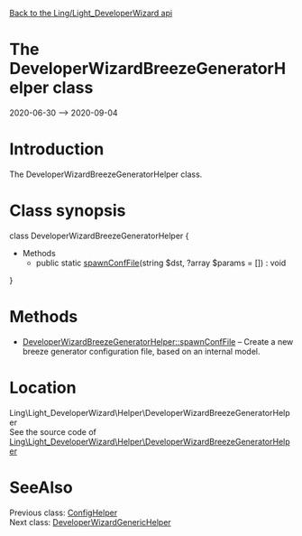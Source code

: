 [Back to the Ling/Light_DeveloperWizard api](https://github.com/lingtalfi/Light_DeveloperWizard/blob/master/doc/api/Ling/Light_DeveloperWizard.md)



The DeveloperWizardBreezeGeneratorHelper class
================
2020-06-30 --> 2020-09-04






Introduction
============

The DeveloperWizardBreezeGeneratorHelper class.



Class synopsis
==============


class <span class="pl-k">DeveloperWizardBreezeGeneratorHelper</span>  {

- Methods
    - public static [spawnConfFile](https://github.com/lingtalfi/Light_DeveloperWizard/blob/master/doc/api/Ling/Light_DeveloperWizard/Helper/DeveloperWizardBreezeGeneratorHelper/spawnConfFile.md)(string $dst, ?array $params = []) : void

}






Methods
==============

- [DeveloperWizardBreezeGeneratorHelper::spawnConfFile](https://github.com/lingtalfi/Light_DeveloperWizard/blob/master/doc/api/Ling/Light_DeveloperWizard/Helper/DeveloperWizardBreezeGeneratorHelper/spawnConfFile.md) &ndash; Create a new breeze generator configuration file, based on an internal model.





Location
=============
Ling\Light_DeveloperWizard\Helper\DeveloperWizardBreezeGeneratorHelper<br>
See the source code of [Ling\Light_DeveloperWizard\Helper\DeveloperWizardBreezeGeneratorHelper](https://github.com/lingtalfi/Light_DeveloperWizard/blob/master/Helper/DeveloperWizardBreezeGeneratorHelper.php)



SeeAlso
==============
Previous class: [ConfigHelper](https://github.com/lingtalfi/Light_DeveloperWizard/blob/master/doc/api/Ling/Light_DeveloperWizard/Helper/ConfigHelper.md)<br>Next class: [DeveloperWizardGenericHelper](https://github.com/lingtalfi/Light_DeveloperWizard/blob/master/doc/api/Ling/Light_DeveloperWizard/Helper/DeveloperWizardGenericHelper.md)<br>

